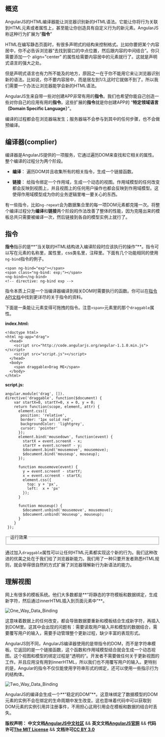 ## 概览

AngularJS的HTML编译器能让浏览器识别新的HTML语法。它能让你将行为关联到HTML元素或者属性上，甚至能让你创造具有自定义行为的新元素。AngularJS称这种行为扩展为“**指令**”

HTML在编写静态页面时，有很多声明式的结构来控制格式。比如你要把某个内容居中，你不必告诉浏览器“去找到窗口的中点位置，然后跟内容的中间结合”。你只需要添加一个 align="center" 的属性给需要内容居中的元素就行了。这就是声明式语言的强大之处。

但是声明式语言也有力所不能及的地方，原因之一在于你不能用它来让浏览器识别新的语法。比如说，你不要内容居中，而是居左到1/3,这时它就做不到了。所以我们需要一个办法让浏览器能学会新的HTML语法。

AngularJS生来自带一些对创建APP非常有用的**指令**。我们也希望你能自己创造一些对你自己的应用有用的**指令**。这些扩展的**指令**就是你创建APP的 “**特定领域语言（Domain Specific Language）**”。

编译的过程都会在浏览器端发生；服务器端不会参与到其中的任何步骤，也不会做预编译。<!--more-->

## 编译器(complier)

编译器是AngularJS提供的一项服务，它通过遍历DOM来查找和它相关的属性。整个编译的过程分为两个阶段。

*   **编译**： 遍历DOM并且收集所有的相关指令，生成一个链接函数。

*   **链接**： 给指令绑定一个作用域，生成一个动态的视图。作用域模型的任何改变都会反映到视图上，并且视图上的任何用户操作也都会反映到作用域模型。这使得作用域模型成为你的业务逻辑里唯一要关心的东西。

有一些指令，比如`ng-repeat`会为数据集合里的每一项DOM元素都克隆一次。将整个编译过程分为**编译**和**链接**两个阶段的作法改善了整体的性能，因为克隆出来的模板总共只需要被编译一次，然后链接到各自的模型实例上就行了。

## 指令

**指令**指示的是**“当关联的HTML结构进入编译阶段时应该执行的操作”**。指令可以写在元素的名称里，属性里，css类名里，注释里。下面有几个功能相同的使用`ng-bind`指令的例子。

	<span ng-bind="exp"></span>
	<span class="ng-bind: exp;"></span>
	<ng-bind></ng-bind>
	<!-- directive: ng-bind exp -->

指令本质上只是一个当编译器编译到相关DOM时需要执行的函数。你可以在[指令API文档][]中找到更详尽的关于指令的资料。

下面是一条能让元素变得可拖拽的指令。注意`<span>`元素里的那个`draggable`属性。

**index.html:**

	<!doctype html>
	<html ng-app="drag">
	  <head>
		<script src="http://code.angularjs.org/angular-1.1.0.min.js"></script>
		<script src="script.js"></script>
	  </head>
	  <body>
		<span draggable>Drag ME</span>
	  </body>
	</html>
	

**script.js:**

	angular.module('drag', []).
	directive('draggable', function($document) {
		var startX=0, startY=0, x = 0, y = 0;
		return function(scope, element, attr) {
		  element.css({
		   position: 'relative',
		   border: '1px solid red',
		   backgroundColor: 'lightgrey',
		   cursor: 'pointer'
		  });
		  element.bind('mousedown', function(event) {
			startX = event.screenX - x;
			startY = event.screenY - y;
			$document.bind('mousemove', mousemove);
			$document.bind('mouseup', mouseup);
		  });
	 
		  function mousemove(event) {
			y = event.screenY - startY;
			x = event.screenX - startX;
			element.css({
			  top: y + 'px',
			  left:  x + 'px'
			});
		  }
	 
		  function mouseup() {
			$document.unbind('mousemove', mousemove);
			$document.unbind('mouseup', mouseup);
		  }
		}
	 });
    
<fieldset class="angularjs-demo">
    <legend>运行效果</legend>
</fieldset>

通过加入`draggable`属性可以让任何HTML元素都实现这个新的行为。我们这种改进的优美之处在于我们给了浏览器新能力。我们用了一种只要开发者熟悉HTML规则，就会举得很自然的方式扩展了浏览器理解新行为新语法的能力。

## 理解视图

网上有很多的模板系统。他们大多数都是**“将静态的字符模板和数据绑定，生成新字符，然后通过innerHTML插入到页面元素中”**。

![One_Way_Data_Binding][]

这意味着数据上的任何改变，都会导致数据要重新和模板结合生成新字符，再插入到DOM里。这其中会出现的问题有：需要读取用户输入并和模型的数据结合，需要覆写用户的输入，需要手动管理整个更新过程，缺少丰富的表现形式。 

AngularJS则不同，AngularJS编译器使用的是带指令的DOM，而不是字符串模板。它返回的是一个链接函数，这个函数和作用域模型结合就会生成一个动态视图。这个视图和模型的绑定过程是“透明的”。开发者不需要做任何关于更新视图的工作。并且应用没有用到innerHTML，所以我们也不用覆写用户的输入。更特别的是，Angular的指令不仅仅能使用字符串形式的绑定，还可以使用一些指示行为的结构体。

![Two_Way_Data_Binding][]

AngularJS的编译会生成一个**“稳定的DOM”**。这意味绑定了数据模型的DOM元素的实例不会在绑定的生命周期中发生改变。这也意味着代码中可以获取到DOM元素的实例引用并注册事件，不用担心这用引用会在模板和数据的结合时丢失。

<span class="doc-copyright">**版权声明：** **中文文档[AngularJS中文社区][]** && **英文文档[AngularJS官网][]** && **代码许可[The MIT License][]** && **文档许可[CC BY 3.0][]**</span>

 [AngularJS中文社区]: http://angularjs.cn/
 [AngularJS官网]: http://angularjs.org/
 [The MIT License]: http://baike.baidu.com/view/3159946.htm
 [CC BY 3.0]: http://creativecommons.org/licenses/by/3.0/deed.zh

 [指令API文档]: http://www.angularjs.cn/category/docs/api
 [One_Way_Data_Binding]: http://www.angularjs.cn/wp-content/uploads/2012/09/One_Way_Data_Binding.png
 [Two_Way_Data_Binding]: http://www.angularjs.cn/wp-content/uploads/2012/09/Two_Way_Data_Binding.png
